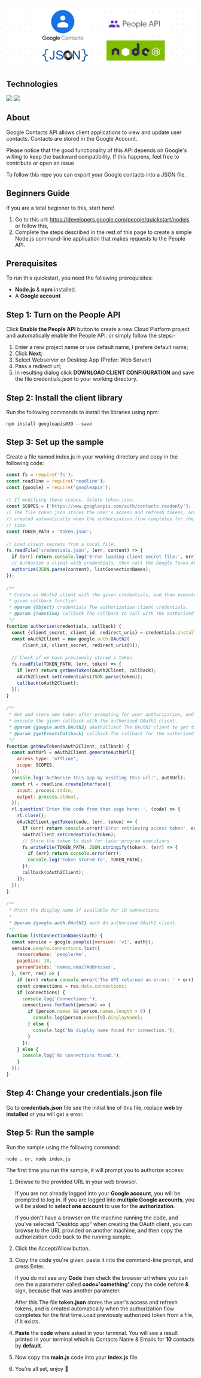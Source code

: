 [![Header](export-contacts.png "Header")](http://raajkhan.com/)

## Technologies

![](https://img.shields.io/badge/Language-Node.js-informational?style=flat&logo=node.js&logoColor=white&color=2bbc8a)
![](https://img.shields.io/badge/Account-Google-informational?style=flat&logo=google&logoColor=white&color=2bbc8a)

## About

Google Contacts API allows client applications to view and update user contacts. Contacts are stored in the Google Account. 

Please notice that the good functionality of this API depends on Google's willing to keep the backward compatibility.
If this happens, feel free to contribute or open an issue

To follow this repo you can export your Google contacts into a JSON file.


## Beginners Guide

If you are a total beginner to this, start here!

1. Go to this url: https://developers.google.com/people/quickstart/nodejs or follow this,
2. Complete the steps described in the rest of this page to create a simple Node.js command-line application that makes requests to the People API.

## Prerequisites
To run this quickstart, you need the following prerequisites:

* **Node.js** & **npm** installed.
* A **Google account**

## Step 1: Turn on the People API
Click **Enable the People API** button to create a new Cloud Platform project and automatically enable the People API. or simply follow the steps:-

1. Enter a new project name or use default name, I prefere default name;
2. Click **Next**;
3. Select Webserver or Desktop App (Prefer: Web Server)
4. Pass a redirect url;
5. In resulting dialog click **DOWNLOAD CLIENT CONFIGURATION** and save the file credentials.json to your working directory.



## Step 2: Install the client library
Run the following commands to install the libraries using npm:


```
npm install googleapis@39 --save
```

## Step 3: Set up the sample

Create a file named index.js in your working directory and copy in the following code:

```javascript
const fs = require('fs');
const readline = require('readline');
const {google} = require('googleapis');

// If modifying these scopes, delete token.json.
const SCOPES = ['https://www.googleapis.com/auth/contacts.readonly'];
// The file token.json stores the user's access and refresh tokens, and is
// created automatically when the authorization flow completes for the first
// time.
const TOKEN_PATH = 'token.json';

// Load client secrets from a local file.
fs.readFile('credentials.json', (err, content) => {
  if (err) return console.log('Error loading client secret file:', err);
  // Authorize a client with credentials, then call the Google Tasks API.
  authorize(JSON.parse(content), listConnectionNames);
});

/**
 * Create an OAuth2 client with the given credentials, and then execute the
 * given callback function.
 * @param {Object} credentials The authorization client credentials.
 * @param {function} callback The callback to call with the authorized client.
 */
function authorize(credentials, callback) {
  const {client_secret, client_id, redirect_uris} = credentials.installed;
  const oAuth2Client = new google.auth.OAuth2(
      client_id, client_secret, redirect_uris[0]);

  // Check if we have previously stored a token.
  fs.readFile(TOKEN_PATH, (err, token) => {
    if (err) return getNewToken(oAuth2Client, callback);
    oAuth2Client.setCredentials(JSON.parse(token));
    callback(oAuth2Client);
  });
}

/**
 * Get and store new token after prompting for user authorization, and then
 * execute the given callback with the authorized OAuth2 client.
 * @param {google.auth.OAuth2} oAuth2Client The OAuth2 client to get token for.
 * @param {getEventsCallback} callback The callback for the authorized client.
 */
function getNewToken(oAuth2Client, callback) {
  const authUrl = oAuth2Client.generateAuthUrl({
    access_type: 'offline',
    scope: SCOPES,
  });
  console.log('Authorize this app by visiting this url:', authUrl);
  const rl = readline.createInterface({
    input: process.stdin,
    output: process.stdout,
  });
  rl.question('Enter the code from that page here: ', (code) => {
    rl.close();
    oAuth2Client.getToken(code, (err, token) => {
      if (err) return console.error('Error retrieving access token', err);
      oAuth2Client.setCredentials(token);
      // Store the token to disk for later program executions
      fs.writeFile(TOKEN_PATH, JSON.stringify(token), (err) => {
        if (err) return console.error(err);
        console.log('Token stored to', TOKEN_PATH);
      });
      callback(oAuth2Client);
    });
  });
}

/**
 * Print the display name if available for 10 connections.
 *
 * @param {google.auth.OAuth2} auth An authorized OAuth2 client.
 */
function listConnectionNames(auth) {
  const service = google.people({version: 'v1', auth});
  service.people.connections.list({
    resourceName: 'people/me',
    pageSize: 10,
    personFields: 'names,emailAddresses',
  }, (err, res) => {
    if (err) return console.error('The API returned an error: ' + err);
    const connections = res.data.connections;
    if (connections) {
      console.log('Connections:');
      connections.forEach((person) => {
        if (person.names && person.names.length > 0) {
          console.log(person.names[0].displayName);
        } else {
          console.log('No display name found for connection.');
        }
      });
    } else {
      console.log('No connections found.');
    }
  });
}
```

## Step 4: Change your credentials.json file
Go to **credentials.json** file see the initial line of this file, replace **web** by **installed** or you will get a error.

## Step 5: Run the sample
Run the sample using the following command:
```
node . or, node index.js
```
The first time you run the sample, it will prompt you to authorize access:

1. Browse to the provided URL in your web browser.
    
    If you are not already logged into your **Google account**, you will be prompted to log in. If you are logged into **multiple Google accounts**, you will be asked to **select one account** to use for the **authorization**.

    If you don't have a browser on the machine running the code, and you've selected "Desktop app" when creating the OAuth client, you can browse to the URL provided on another machine, and then copy the authorization code back to the running sample.
    
    
2.  Click the Accept/Allow button.
3.  Copy the code you're given, paste it into the command-line prompt, and press Enter.

    If you do not see any **Code** then check the browser url where you can see the a parameter called **code='something'** copy the code nefore **&** sign, because that was another parameter.
    
    After this The file **token.json** stores the user's access and refresh tokens, and is created automatically when the authorization flow completes for the first time.Load previously authorized token from a file, if it exists.
    
4. **Paste** the **code** where asked in your terminal. You will see a result printed in your terminal which is Contacts Name & Emails for **10** contacts by **default**.

5. Now copy the **main.js** code into your **index.js** file.

6. You're all set, enjoy :rocket:
   
